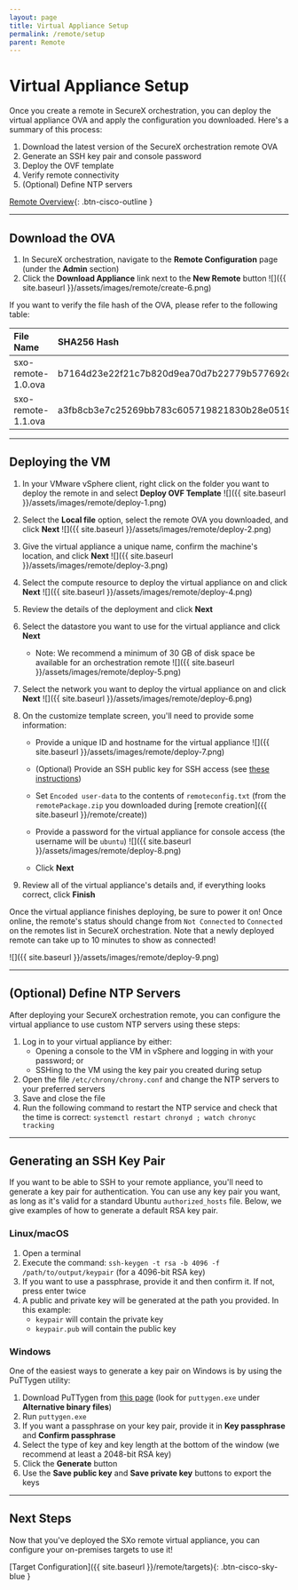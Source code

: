 ```yaml
---
layout: page
title: Virtual Appliance Setup
permalink: /remote/setup
parent: Remote
---
```


# Virtual Appliance Setup
Once you create a remote in SecureX orchestration, you can deploy the virtual appliance OVA and apply the configuration you downloaded. Here's a summary of this process:
1. Download the latest version of the SecureX orchestration remote OVA
1. Generate an SSH key pair and console password
1. Deploy the OVF template
1. Verify remote connectivity
1. (Optional) Define NTP servers

[<i class="fa fa-video mr-1"></i> Remote Overview](https://www.youtube.com/watch?v=EC2nCiAn1HM&list=PLPFIie48Myg2tu2gHbgm-moYg8LDaXsSo){: .btn-cisco-outline }

---

## Download the OVA
1. In SecureX orchestration, navigate to the **Remote Configuration** page (under the **Admin** section)
1. Click the **Download Appliance** link next to the **New Remote** button
![]({{ site.baseurl }}/assets/images/remote/create-6.png)

If you want to verify the file hash of the OVA, please refer to the following table:

| File Name | SHA256 Hash |
|:----------|:------------|
| sxo-remote-1.0.ova | b7164d23e22f21c7b820d9ea70d7b22779b577692c55dbc62d1c08d47a3e2903 |
| sxo-remote-1.1.ova | a3fb8cb3e7c25269bb783c605719821830b28e051923b415a403a67282ff15ab |

---

## Deploying the VM
1. In your VMware vSphere client, right click on the folder you want to deploy the remote in and select **Deploy OVF Template**
![]({{ site.baseurl }}/assets/images/remote/deploy-1.png)

1. Select the **Local file** option, select the remote OVA you downloaded, and click **Next**
![]({{ site.baseurl }}/assets/images/remote/deploy-2.png)

1. Give the virtual appliance a unique name, confirm the machine's location, and click **Next**
![]({{ site.baseurl }}/assets/images/remote/deploy-3.png)

1. Select the compute resource to deploy the virtual appliance on and click **Next**
![]({{ site.baseurl }}/assets/images/remote/deploy-4.png)

1. Review the details of the deployment and click **Next**
1. Select the datastore you want to use for the virtual appliance and click **Next**
	* Note: We recommend a minimum of 30 GB of disk space be available for an orchestration remote
![]({{ site.baseurl }}/assets/images/remote/deploy-5.png)

1. Select the network you want to deploy the virtual appliance on and click **Next**
![]({{ site.baseurl }}/assets/images/remote/deploy-6.png)

1. On the customize template screen, you'll need to provide some information:
	* Provide a unique ID and hostname for the virtual appliance
	![]({{ site.baseurl }}/assets/images/remote/deploy-7.png)
	
	* (Optional) Provide an SSH public key for SSH access (see [these instructions](#generating-an-ssh-key-pair))
	* Set `Encoded user-data` to the contents of `remoteconfig.txt` (from the `remotePackage.zip` you downloaded during [remote creation]({{ site.baseurl }}/remote/create))
	* Provide a password for the virtual appliance for console access (the username will be `ubuntu`)
	![]({{ site.baseurl }}/assets/images/remote/deploy-8.png)
	
	* Click **Next**
1. Review all of the virtual appliance's details and, if everything looks correct, click **Finish**

Once the virtual appliance finishes deploying, be sure to power it on! Once online, the remote's status should change from `Not Connected` to `Connected` on the remotes list in SecureX orchestration. Note that a newly deployed remote can take up to 10 minutes to show as connected!

![]({{ site.baseurl }}/assets/images/remote/deploy-9.png)

---

## (Optional) Define NTP Servers
After deploying your SecureX orchestration remote, you can configure the virtual appliance to use custom NTP servers using these steps:
1. Log in to your virtual appliance by either:
	* Opening a console to the VM in vSphere and logging in with your password; or
	* SSHing to the VM using the key pair you created during setup
1. Open the file `/etc/chrony/chrony.conf` and change the NTP servers to your preferred servers
1. Save and close the file
1. Run the following command to restart the NTP service and check that the time is correct: `systemctl restart chronyd ; watch chronyc tracking`

---

## Generating an SSH Key Pair
If you want to be able to SSH to your remote appliance, you'll need to generate a key pair for authentication. You can use any key pair you want, as long as it's valid for a standard Ubuntu `authorized_hosts` file. Below, we give examples of how to generate a default RSA key pair.

### Linux/macOS
1. Open a terminal
1. Execute the command: `ssh-keygen -t rsa -b 4096 -f /path/to/output/keypair` (for a 4096-bit RSA key)
1. If you want to use a passphrase, provide it and then confirm it. If not, press enter twice
1. A public and private key will be generated at the path you provided. In this example:
	* `keypair` will contain the private key
	* `keypair.pub` will contain the public key

### Windows
One of the easiest ways to generate a key pair on Windows is by using the PuTTygen utility:
1. Download PuTTygen from [this page](https://www.chiark.greenend.org.uk/~sgtatham/putty/latest.html) (look for `puttygen.exe` under **Alternative binary files**)
1. Run `puttygen.exe`
1. If you want a passphrase on your key pair, provide it in **Key passphrase** and **Confirm passphrase**
1. Select the type of key and key length at the bottom of the window (we recommend at least a 2048-bit RSA key)
1. Click the **Generate** button
1. Use the **Save public key** and **Save private key** buttons to export the keys

---

## Next Steps
Now that you've deployed the SXo remote virtual appliance, you can configure your on-premises targets to use it!

[Target Configuration]({{ site.baseurl }}/remote/targets){: .btn-cisco-sky-blue }